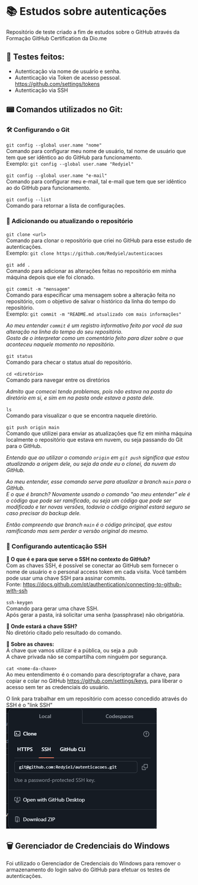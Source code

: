 # 📚 Estudos sobre autenticações  
Repositório de teste criado a fim de estudos sobre o GitHub através da Formação GitHub Certification da Dio.me  

## 📝 Testes  feitos:  
- Autenticação via nome de usuário e senha.  
- Autenticação via Token de acesso pessoal. https://github.com/settings/tokens  
- Autenticação via SSH  

## 📟 Comandos utilizados no Git:  

### 🛠️ Configurando o Git  

`git config --global user.name "nome"`  
Comando para configurar meu nome de usuário, tal nome de usuário que tem que ser idêntico ao do GitHub para funcionamento.  
Exemplo: `git config --global user.name "Redyiel"`  

`git config --global user.name "e-mail"`  
Comando para configurar meu e-mail, tal e-mail que tem que ser idêntico ao do GitHub para funcionamento.  

`git config --list`  
Comando para retornar a lista de configurações.  

### 🔄 Adicionando ou atualizando o repositório  

`git clone <url>`  
Comando para clonar o repositório que criei no GitHub para esse estudo de autenticações.  
Exemplo: `git clone https://github.com/Redyiel/autenticacoes`  

`git add .`  
Comando para adicionar as alterações feitas no repositório em minha máquina depois que ele foi clonado.  

`git commit -m "mensagem"`  
Comando para especificar uma mensagem sobre a alteração feita no repositório, com o objetivo de salvar o histórico da linha do tempo do repositório.  
Exemplo: `git commit -m "README.md atualizado com mais informações"`  

*Ao meu entender `commit` é um registro informativo feito por você da sua alteração na linha do tempo do seu repositório.*  
*Gosto de o interpretar como um comentário feito para dizer sobre o que aconteceu naquele momento no repositório.*  

`git status`  
Comando para checar o status atual do repositório.  

`cd <diretório>`  
Comando para navegar entre os diretórios  

*Admito que comecei tendo problemas, pois não estava na pasta do diretório em si, e sim em na pasta onde estava a pasta dele.*  

`ls`  
Comando para visualizar o que se encontra naquele diretório.  

`git push origin main`  
Comando que utilizei para enviar as atualizações que fiz em minha máquina localmente o repositório que estava em nuvem, ou seja passando do Git para o GitHub.  

*Entendo que ao utilizar o comando `origin` em `git push` significa que estou atualizando a origem dele, ou seja da onde eu o clonei, da nuvem do GitHub.*  

*Ao meu entender, esse comando serve para atualizar a branch `main` para o GitHub.*  
*E o que é branch? Novamente usando o comando "ao meu entender" ele é o código que pode ser ramificado, ou seja um código que pode ser modificado e ter novas versões, todavia o código original estará seguro se caso precisar do backup dele.*  

*Então compreendo que branch `main` é o código principal, que estou ramificando mas sem perder a versão original do mesmo.*  

### 🔐 Configurando autenticação SSH  

**🤔 O que é e para que serve o SSH no contexto do GitHub?**  
Com as chaves SSH, é possível se conectar ao GitHub sem fornecer o nome de usuário e o personal access token em cada visita. Você também pode usar uma chave SSH para assinar commits.  
Fonte: https://docs.github.com/pt/authentication/connecting-to-github-with-ssh  

`ssh-keygen`  
Comando para gerar uma chave SSH.  
Após gerar a pasta, irá solicitar uma senha (passphrase) não obrigatória.  

**📁 Onde estará a chave SSH?**  
No diretório citado pelo resultado do comando.  

**🔑 Sobre as chaves:**  
A chave que vamos utilizar é a pública, ou seja a .pub  
A chave privada não se compartilha com ninguém por segurança.  

`cat <nome-da-chave>`  
Ao meu entendimento é o comando para descriptografar a chave, para copiar e colar no GitHub https://github.com/settings/keys, para liberar o acesso sem ter as credenciais do usuário.  

O link para trabalhar em um repositório com acesso concedido através do SSH é o "link SSH"  
![Link SSH](https://github.com/Redyiel/autenticacoes/blob/main/Link%20SSH.png)  

## 🗑️ Gerenciador de Credenciais do Windows  

Foi utilizado o Gerenciador de Credenciais do Windows para remover o armazenamento do login salvo do GitHub para efetuar os testes de autenticações.  